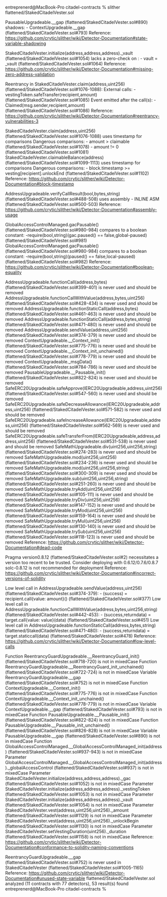 entreprenerd@MacBook-Pro citadel-contracts % slither flattened/StakedCitadelVester.sol 

PausableUpgradeable.__gap (flattened/StakedCitadelVester.sol#890) shadows:
	- ContextUpgradeable.__gap (flattened/StakedCitadelVester.sol#793)
Reference: https://github.com/crytic/slither/wiki/Detector-Documentation#state-variable-shadowing

StakedCitadelVester.initialize(address,address,address)._vault (flattened/StakedCitadelVester.sol#1054) lacks a zero-check on :
		- vault = _vault (flattened/StakedCitadelVester.sol#1064)
Reference: https://github.com/crytic/slither/wiki/Detector-Documentation#missing-zero-address-validation

Reentrancy in StakedCitadelVester.claim(address,uint256) (flattened/StakedCitadelVester.sol#1076-1088):
	External calls:
	- vestingToken.safeTransfer(recipient,amount) (flattened/StakedCitadelVester.sol#1085)
	Event emitted after the call(s):
	- Claimed(msg.sender,recipient,amount) (flattened/StakedCitadelVester.sol#1086)
Reference: https://github.com/crytic/slither/wiki/Detector-Documentation#reentrancy-vulnerabilities-3

StakedCitadelVester.claim(address,uint256) (flattened/StakedCitadelVester.sol#1076-1088) uses timestamp for comparisons
	Dangerous comparisons:
	- amount > claimable (flattened/StakedCitadelVester.sol#1078)
	- amount != 0 (flattened/StakedCitadelVester.sol#1081)
StakedCitadelVester.claimableBalance(address) (flattened/StakedCitadelVester.sol#1099-1113) uses timestamp for comparisons
	Dangerous comparisons:
	- block.timestamp >= vesting[recipient].unlockEnd (flattened/StakedCitadelVester.sol#1102)
Reference: https://github.com/crytic/slither/wiki/Detector-Documentation#block-timestamp

AddressUpgradeable.verifyCallResult(bool,bytes,string) (flattened/StakedCitadelVester.sol#488-508) uses assembly
	- INLINE ASM (flattened/StakedCitadelVester.sol#500-503)
Reference: https://github.com/crytic/slither/wiki/Detector-Documentation#assembly-usage

GlobalAccessControlManaged.gacPausable() (flattened/StakedCitadelVester.sol#980-984) compares to a boolean constant:
	-require(bool,string)(gac.paused() == false,global-paused) (flattened/StakedCitadelVester.sol#981)
GlobalAccessControlManaged.gacPausable() (flattened/StakedCitadelVester.sol#980-984) compares to a boolean constant:
	-require(bool,string)(paused() == false,local-paused) (flattened/StakedCitadelVester.sol#982)
Reference: https://github.com/crytic/slither/wiki/Detector-Documentation#boolean-equality

AddressUpgradeable.functionCall(address,bytes) (flattened/StakedCitadelVester.sol#399-401) is never used and should be removed
AddressUpgradeable.functionCallWithValue(address,bytes,uint256) (flattened/StakedCitadelVester.sol#428-434) is never used and should be removed
AddressUpgradeable.functionStaticCall(address,bytes) (flattened/StakedCitadelVester.sol#461-463) is never used and should be removed
AddressUpgradeable.functionStaticCall(address,bytes,string) (flattened/StakedCitadelVester.sol#471-480) is never used and should be removed
AddressUpgradeable.sendValue(address,uint256) (flattened/StakedCitadelVester.sol#374-379) is never used and should be removed
ContextUpgradeable.__Context_init() (flattened/StakedCitadelVester.sol#775-776) is never used and should be removed
ContextUpgradeable.__Context_init_unchained() (flattened/StakedCitadelVester.sol#778-779) is never used and should be removed
ContextUpgradeable._msgData() (flattened/StakedCitadelVester.sol#784-786) is never used and should be removed
PausableUpgradeable.__Pausable_init() (flattened/StakedCitadelVester.sol#822-824) is never used and should be removed
SafeERC20Upgradeable.safeApprove(IERC20Upgradeable,address,uint256) (flattened/StakedCitadelVester.sol#547-560) is never used and should be removed
SafeERC20Upgradeable.safeDecreaseAllowance(IERC20Upgradeable,address,uint256) (flattened/StakedCitadelVester.sol#571-582) is never used and should be removed
SafeERC20Upgradeable.safeIncreaseAllowance(IERC20Upgradeable,address,uint256) (flattened/StakedCitadelVester.sol#562-569) is never used and should be removed
SafeERC20Upgradeable.safeTransferFrom(IERC20Upgradeable,address,address,uint256) (flattened/StakedCitadelVester.sol#531-538) is never used and should be removed
SafeMathUpgradeable.div(uint256,uint256,string) (flattened/StakedCitadelVester.sol#274-283) is never used and should be removed
SafeMathUpgradeable.mod(uint256,uint256) (flattened/StakedCitadelVester.sol#234-236) is never used and should be removed
SafeMathUpgradeable.mod(uint256,uint256,string) (flattened/StakedCitadelVester.sol#300-309) is never used and should be removed
SafeMathUpgradeable.sub(uint256,uint256,string) (flattened/StakedCitadelVester.sol#251-260) is never used and should be removed
SafeMathUpgradeable.tryAdd(uint256,uint256) (flattened/StakedCitadelVester.sol#105-111) is never used and should be removed
SafeMathUpgradeable.tryDiv(uint256,uint256) (flattened/StakedCitadelVester.sol#147-152) is never used and should be removed
SafeMathUpgradeable.tryMod(uint256,uint256) (flattened/StakedCitadelVester.sol#159-164) is never used and should be removed
SafeMathUpgradeable.tryMul(uint256,uint256) (flattened/StakedCitadelVester.sol#130-140) is never used and should be removed
SafeMathUpgradeable.trySub(uint256,uint256) (flattened/StakedCitadelVester.sol#118-123) is never used and should be removed
Reference: https://github.com/crytic/slither/wiki/Detector-Documentation#dead-code

Pragma version0.8.12 (flattened/StakedCitadelVester.sol#2) necessitates a version too recent to be trusted. Consider deploying with 0.6.12/0.7.6/0.8.7
solc-0.8.12 is not recommended for deployment
Reference: https://github.com/crytic/slither/wiki/Detector-Documentation#incorrect-versions-of-solidity

Low level call in AddressUpgradeable.sendValue(address,uint256) (flattened/StakedCitadelVester.sol#374-379):
	- (success) = recipient.call{value: amount}() (flattened/StakedCitadelVester.sol#377)
Low level call in AddressUpgradeable.functionCallWithValue(address,bytes,uint256,string) (flattened/StakedCitadelVester.sol#442-453):
	- (success,returndata) = target.call{value: value}(data) (flattened/StakedCitadelVester.sol#451)
Low level call in AddressUpgradeable.functionStaticCall(address,bytes,string) (flattened/StakedCitadelVester.sol#471-480):
	- (success,returndata) = target.staticcall(data) (flattened/StakedCitadelVester.sol#478)
Reference: https://github.com/crytic/slither/wiki/Detector-Documentation#low-level-calls

Function ReentrancyGuardUpgradeable.__ReentrancyGuard_init() (flattened/StakedCitadelVester.sol#718-720) is not in mixedCase
Function ReentrancyGuardUpgradeable.__ReentrancyGuard_init_unchained() (flattened/StakedCitadelVester.sol#722-724) is not in mixedCase
Variable ReentrancyGuardUpgradeable.__gap (flattened/StakedCitadelVester.sol#752) is not in mixedCase
Function ContextUpgradeable.__Context_init() (flattened/StakedCitadelVester.sol#775-776) is not in mixedCase
Function ContextUpgradeable.__Context_init_unchained() (flattened/StakedCitadelVester.sol#778-779) is not in mixedCase
Variable ContextUpgradeable.__gap (flattened/StakedCitadelVester.sol#793) is not in mixedCase
Function PausableUpgradeable.__Pausable_init() (flattened/StakedCitadelVester.sol#822-824) is not in mixedCase
Function PausableUpgradeable.__Pausable_init_unchained() (flattened/StakedCitadelVester.sol#826-828) is not in mixedCase
Variable PausableUpgradeable.__gap (flattened/StakedCitadelVester.sol#890) is not in mixedCase
Function GlobalAccessControlManaged.__GlobalAccessControlManaged_init(address) (flattened/StakedCitadelVester.sol#937-943) is not in mixedCase
Parameter GlobalAccessControlManaged.__GlobalAccessControlManaged_init(address)._globalAccessControl (flattened/StakedCitadelVester.sol#937) is not in mixedCase
Parameter StakedCitadelVester.initialize(address,address,address)._gac (flattened/StakedCitadelVester.sol#1052) is not in mixedCase
Parameter StakedCitadelVester.initialize(address,address,address)._vestingToken (flattened/StakedCitadelVester.sol#1053) is not in mixedCase
Parameter StakedCitadelVester.initialize(address,address,address)._vault (flattened/StakedCitadelVester.sol#1054) is not in mixedCase
Parameter StakedCitadelVester.vest(address,uint256,uint256)._amount (flattened/StakedCitadelVester.sol#1129) is not in mixedCase
Parameter StakedCitadelVester.vest(address,uint256,uint256)._unlockBegin (flattened/StakedCitadelVester.sol#1130) is not in mixedCase
Parameter StakedCitadelVester.setVestingDuration(uint256)._duration (flattened/StakedCitadelVester.sol#1158) is not in mixedCase
Reference: https://github.com/crytic/slither/wiki/Detector-Documentation#conformance-to-solidity-naming-conventions

ReentrancyGuardUpgradeable.__gap (flattened/StakedCitadelVester.sol#752) is never used in StakedCitadelVester (flattened/StakedCitadelVester.sol#1005-1165)
Reference: https://github.com/crytic/slither/wiki/Detector-Documentation#unused-state-variable
flattened/StakedCitadelVester.sol analyzed (11 contracts with 77 detectors), 53 result(s) found
entreprenerd@MacBook-Pro citadel-contracts % 
